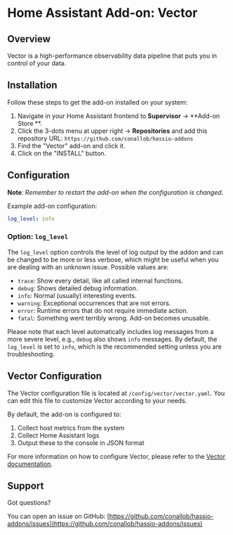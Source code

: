 # Home Assistant Add-on: Vector

## Overview

Vector is a high-performance observability data pipeline that puts you in
control of your data.

## Installation

Follow these steps to get the add-on installed on your system:

1. Navigate in your Home Assistant frontend to **Supervisor** -> **Add-on Store
   **.
2. Click the 3-dots menu at upper right -> **Repositories** and add this
   repository URL: `https://github.com/conallob/hassio-addons`
3. Find the "Vector" add-on and click it.
4. Click on the "INSTALL" button.

## Configuration

**Note**: _Remember to restart the add-on when the configuration is changed._

Example add-on configuration:

```yaml
log_level: info
```

### Option: `log_level`

The `log_level` option controls the level of log output by the addon and can
be changed to be more or less verbose, which might be useful when you are
dealing with an unknown issue. Possible values are:

- `trace`: Show every detail, like all called internal functions.
- `debug`: Shows detailed debug information.
- `info`: Normal (usually) interesting events.
- `warning`: Exceptional occurrences that are not errors.
- `error`: Runtime errors that do not require immediate action.
- `fatal`: Something went terribly wrong. Add-on becomes unusable.

Please note that each level automatically includes log messages from a
more severe level, e.g., `debug` also shows `info` messages. By default,
the `log_level` is set to `info`, which is the recommended setting unless
you are troubleshooting.

## Vector Configuration

The Vector configuration file is located at `/config/vector/vector.yaml`. You
can edit this file to customize Vector according to your needs.

By default, the add-on is configured to:

1. Collect host metrics from the system
2. Collect Home Assistant logs
3. Output these to the console in JSON format

For more information on how to configure Vector, please refer to
the [Vector documentation](https://vector.dev/docs/).

## Support

Got questions?

You can open an issue on
GitHub: [https://github.com/conallob/hassio-addons/issues](https://github.com/conallob/hassio-addons/issues)
